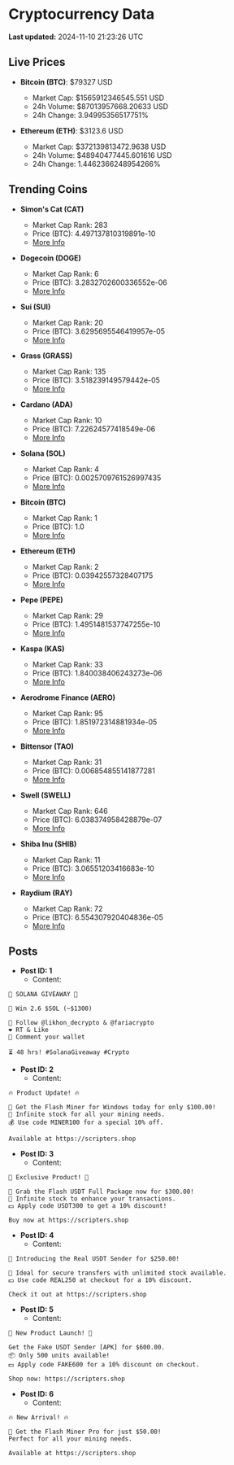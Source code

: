 # Cryptocurrency Data

**Last updated:** 2024-11-10 21:23:26 UTC

## Live Prices
- **Bitcoin (BTC)**: $79327 USD
  - Market Cap: $1565912346545.551 USD
  - 24h Volume: $87013957668.20633 USD
  - 24h Change: 3.94995356517751%

- **Ethereum (ETH)**: $3123.6 USD
  - Market Cap: $372139813472.9638 USD
  - 24h Volume: $48940477445.601616 USD
  - 24h Change: 1.4462366248954266%

## Trending Coins
- **Simon's Cat (CAT)**
  - Market Cap Rank: 283
  - Price (BTC): 4.497137810319891e-10
  - [More Info](https://www.coingecko.com/en/coins/simons-cat)

- **Dogecoin (DOGE)**
  - Market Cap Rank: 6
  - Price (BTC): 3.2832702600336552e-06
  - [More Info](https://www.coingecko.com/en/coins/dogecoin)

- **Sui (SUI)**
  - Market Cap Rank: 20
  - Price (BTC): 3.6295695546419957e-05
  - [More Info](https://www.coingecko.com/en/coins/sui)

- **Grass (GRASS)**
  - Market Cap Rank: 135
  - Price (BTC): 3.518239149579442e-05
  - [More Info](https://www.coingecko.com/en/coins/grass)

- **Cardano (ADA)**
  - Market Cap Rank: 10
  - Price (BTC): 7.22624577418549e-06
  - [More Info](https://www.coingecko.com/en/coins/cardano)

- **Solana (SOL)**
  - Market Cap Rank: 4
  - Price (BTC): 0.0025709761526997435
  - [More Info](https://www.coingecko.com/en/coins/solana)

- **Bitcoin (BTC)**
  - Market Cap Rank: 1
  - Price (BTC): 1.0
  - [More Info](https://www.coingecko.com/en/coins/bitcoin)

- **Ethereum (ETH)**
  - Market Cap Rank: 2
  - Price (BTC): 0.03942557328407175
  - [More Info](https://www.coingecko.com/en/coins/ethereum)

- **Pepe (PEPE)**
  - Market Cap Rank: 29
  - Price (BTC): 1.4951481537747255e-10
  - [More Info](https://www.coingecko.com/en/coins/pepe)

- **Kaspa (KAS)**
  - Market Cap Rank: 33
  - Price (BTC): 1.840038406243273e-06
  - [More Info](https://www.coingecko.com/en/coins/kaspa)

- **Aerodrome Finance (AERO)**
  - Market Cap Rank: 95
  - Price (BTC): 1.851972314881934e-05
  - [More Info](https://www.coingecko.com/en/coins/aerodrome-finance)

- **Bittensor (TAO)**
  - Market Cap Rank: 31
  - Price (BTC): 0.006854855141877281
  - [More Info](https://www.coingecko.com/en/coins/bittensor)

- **Swell (SWELL)**
  - Market Cap Rank: 646
  - Price (BTC): 6.038374958428879e-07
  - [More Info](https://www.coingecko.com/en/coins/swell-network)

- **Shiba Inu (SHIB)**
  - Market Cap Rank: 11
  - Price (BTC): 3.06551203416683e-10
  - [More Info](https://www.coingecko.com/en/coins/shiba-inu)

- **Raydium (RAY)**
  - Market Cap Rank: 72
  - Price (BTC): 6.554307920404836e-05
  - [More Info](https://www.coingecko.com/en/coins/raydium)

## Posts
- **Post ID: 1**
  - Content:
```
🚀 SOLANA GIVEAWAY 🚀

🎁 Win 2.6 $SOL (~$1300)

🤝 Follow @likhon_decrypto & @fariacrypto
❤️ RT & Like
💬 Comment your wallet

⏳ 48 hrs! #SolanaGiveaway #Crypto
```

- **Post ID: 2**
  - Content:
```
🔥 Product Update! 🔥

🚀 Get the Flash Miner for Windows today for only $100.00!
🔋 Infinite stock for all your mining needs.
💰 Use code MINER100 for a special 10% off.

Available at https://scripters.shop
```

- **Post ID: 3**
  - Content:
```
🎁 Exclusive Product! 🎁

💸 Grab the Flash USDT Full Package now for $300.00!
🎉 Infinite stock to enhance your transactions.
💵 Apply code USDT300 to get a 10% discount!

Buy now at https://scripters.shop
```

- **Post ID: 4**
  - Content:
```
💎 Introducing the Real USDT Sender for $250.00!

💼 Ideal for secure transfers with unlimited stock available.
💵 Use code REAL250 at checkout for a 10% discount.

Check it out at https://scripters.shop
```

- **Post ID: 5**
  - Content:
```
🚀 New Product Launch! 🚀

Get the Fake USDT Sender [APK] for $600.00.
📦 Only 500 units available!
💵 Apply code FAKE600 for a 10% discount on checkout.

Shop now: https://scripters.shop
```

- **Post ID: 6**
  - Content:
```
🔥 New Arrival! 🔥

💸 Get the Flash Miner Pro for just $50.00!
Perfect for all your mining needs.

Available at https://scripters.shop
```

